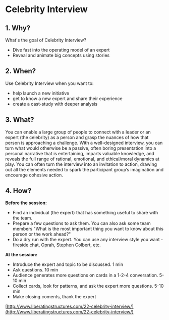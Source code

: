 <!-- numbers -->

# Celebrity Interview

## 1. Why?

What's the goal of Celebrity Interview?
* Dive fast into the operating model of an expert
* Reveal and animate big concepts using stories

## 2. When?

Use Celebrity Interview when you want to:
* help launch a new initiative
* get to know a new expert and share their experience
* create a cast-study with deeper analysis


## 3. What?
You can enable a large group of people to connect with a leader or an expert (the celebrity) as a person and grasp the nuances of how that person is approaching a challenge. With a well-designed interview, you can turn what would otherwise be a passive, often boring presentation into a personal narrative that is entertaining, imparts valuable knowledge, and reveals the full range of rational, emotional, and ethical/moral dynamics at play. You can often turn the interview into an invitation to action, drawing out all the elements needed to spark the participant group’s imagination and encourage cohesive action.

## 4. How?
**Before the session:**
* Find an individual (the expert) that has something useful to share with the team.
* Prepare a few questions to ask them. You can also ask some team members "What is the most important thing you want to know about this person or the work ahead?"
* Do a dry run with the expert. You can use any interview style you want - fireside chat, Oprah, Stephen Colbert, etc.

**At the session:**
* Introduce the expert and topic to be discussed. 1 min
* Ask questions. 10 min
* Audience generates more questions on cards in a 1-2-4 conversation. 5-10 min
* Collect cards, look for patterns, and ask the expert more questions. 5-10 min
* Make closing coments, thank the expert

[http://www.liberatingstructures.com/22-celebrity-interview/](http://www.liberatingstructures.com/22-celebrity-interview/)
